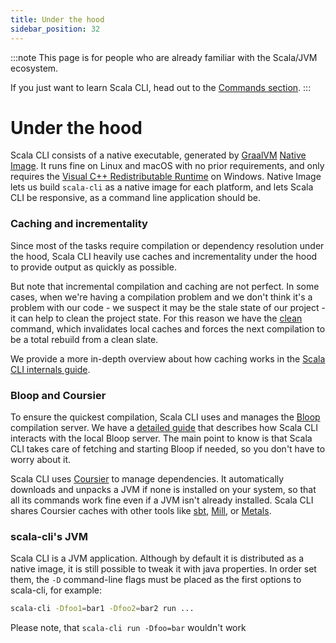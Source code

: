 ```yaml
---
title: Under the hood
sidebar_position: 32
---
```


:::note
This page is for people who are already familiar with the Scala/JVM ecosystem.

If you just want to learn Scala CLI, head out to the [Commands section](./commands/basics.md).
:::


# Under the hood

Scala CLI consists of a native executable, generated by [GraalVM](https://www.graalvm.org) [Native Image](https://www.graalvm.org/reference-manual/native-image).
It runs fine on Linux and macOS with no prior requirements, and
only requires the [Visual C++ Redistributable Runtime](https://www.microsoft.com/en-us/download/details.aspx?id=48145)
on Windows.
Native Image lets us build `scala-cli` as a native image for each platform, and lets Scala CLI be responsive, as a command line application should be.

### Caching and incrementality

Since most of the tasks require compilation or dependency resolution under the hood, Scala CLI heavily use caches and incrementality under the hood to provide output as quickly as possible.

But note that incremental compilation and caching are not perfect.
In some cases, when we're having a compilation problem and we don't think it's a problem with our code - we suspect it may be the stale state of our project - it can help to clean the project state.
For this reason we have the [clean](./commands/clean.md) command, which invalidates local caches and forces the next compilation to be a total rebuild from a clean slate.

We provide a more in-depth overview about how caching works in the [Scala CLI internals guide](./guides/internals.md).

### Bloop and Coursier

To ensure the quickest compilation, Scala CLI uses and manages the [Bloop](https://scalacenter.github.io/bloop/) compilation server.
We have a [detailed guide](./reference/bloop.md) that describes how Scala CLI interacts with the local Bloop server.
The main point to know is that Scala CLI takes care of fetching and starting Bloop if needed, so you don't have to worry about it.

Scala CLI uses [Coursier](https://get-coursier.io/) to manage dependencies.
It automatically downloads and unpacks a JVM if none is installed on your system, so that all its commands work fine even if a JVM isn't already installed.
Scala CLI shares Coursier caches with other tools like [sbt](https://www.scala-sbt.org/), [Mill](https://github.com/com-lihaoyi/mill), or [Metals](https://scalameta.org/metals/).

### scala-cli's JVM
Scala CLI is a JVM application. Although by default it is distributed as a native image, it is still possible to tweak it with java properties.
In order set them, the `-D` command-line flags must be placed as the first options to scala-cli, for example:

``` bash
scala-cli -Dfoo1=bar1 -Dfoo2=bar2 run ...
```
Please note, that `scala-cli run -Dfoo=bar` wouldn't work
